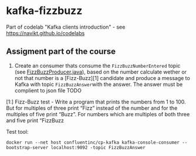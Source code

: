 # kafka-fizzbuzz

Part of codelab  "Kafka clients introduction"  - see https://navikt.github.io/codelabs

## Assigment part of the course

1. Create an consumer thats consume the ```FizzBuzzNumberEntered``` topic (see [FizzBuzzProducer.java](./src/main/java/no/nav/kafka/FizzBuzzProducer.java)), based on the number calculate wether or not that number is a [Fizz-Buzz][1] candidate and produce a message to Kafka with topic ```FizzBuzzAnswer```with the answer. The answer must be complient to json file TODO  

[1:] Fizz-Buzz test - Write a program that prints the numbers from 1 to 100. But for multiples of three print “Fizz” instead of the number and for the multiples of five print “Buzz”. For numbers which are multiples of both three and five print “FizzBuzz

Test tool:

`docker run --net host confluentinc/cp-kafka kafka-console-consumer --bootstrap-server localhost:9092 -topic FizzBuzzAnswer`
